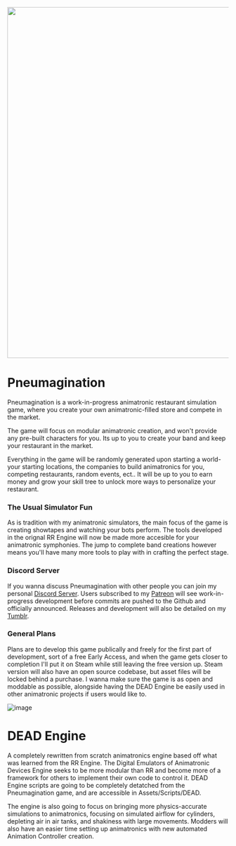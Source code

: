 <p align="center">
<img src="https://raw.githubusercontent.com/The64thGamer/Pneumagination/main/Assets/UI/Logo/FullTallRender.png" height="800">
</p>

# Pneumagination

Pneumagination is a work-in-progress animatronic restaurant simulation game, where you create your own animatronic-filled store and compete in the market.

The game will focus on modular animatronic creation, and won't provide any pre-built characters for you. Its up to you to create your band and keep your restaurant in the market.

Everything in the game will be randomly generated upon starting a world- your starting locations, the companies to build animatronics for you, competing restaurants, random events, ect.. It will be up to you to earn money and grow your skill tree to unlock more ways to personalize your restaurant.

### The Usual Simulator Fun

As is tradition with my animatronic simulators, the main focus of the game is creating showtapes and watching your bots perform. The tools developed in the orignal RR Engine will now be made more accesible for your animatronic symphonies. The jump to complete band creations however means you'll have many more tools to play with in crafting the perfect stage.

### Discord Server

If you wanna discuss Pneumagination with other people you can join my personal [Discord Server](https://discord.com/invite/yTXtR4S3mF). Users subscribed to my [Patreon](https://www.patreon.com/The64thGamer) will see work-in-progress development before commits are pushed to the Github and officially announced. Releases and development will also be detailed on my [Tumblr](https://www.tumblr.com/blog/the-64th-gamer).

### General Plans

Plans are to develop this game publically and freely for the first part of development, sort of a free Early Access, and when the game gets closer to completion I'll put it on Steam while still leaving the free version up. Steam version will also have an open source codebase, but asset files will be locked behind a purchase. I wanna make sure the game is as open and moddable as possible, alongside having the DEAD Engine be easily used in other animatronic projects if users would like to.

![image](https://github.com/The64thGamer/Pneumagination/assets/69170079/96c1bfc3-e7cb-42a9-871a-d632968a5a35)

# DEAD Engine
A completely rewritten from scratch animatronics engine based off what was learned from the RR Engine. The Digital Emulators of Animatronic Devices Engine seeks to be more modular than RR and become more of a framework for others to implement their own code to control it. DEAD Engine scripts are going to be completely detatched from the Pneumagination game, and are accessible in Assets/Scripts/DEAD.

The engine is also going to focus on bringing more physics-accurate simulations to animatronics, focusing on simulated airflow for cylinders, depleting air in air tanks, and shakiness with large movements. Modders will also have an easier time setting up animatronics with new automated Animation Controller creation. 

